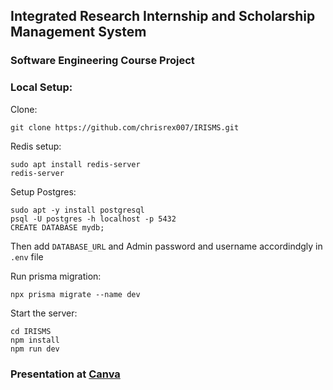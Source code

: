 ## Integrated Research Internship and Scholarship Management System

### Software Engineering Course Project

### Local Setup:

Clone:
```
git clone https://github.com/chrisrex007/IRISMS.git
```

Redis setup:
```
sudo apt install redis-server
redis-server
```
Setup Postgres:
```
sudo apt -y install postgresql
psql -U postgres -h localhost -p 5432
CREATE DATABASE mydb;
```
Then add `DATABASE_URL` and Admin password and username accordindgly in `.env` file

Run prisma migration:
```
npx prisma migrate --name dev
```

Start the server:
```
cd IRISMS
npm install
npm run dev
```


### Presentation at [Canva](https://www.canva.com/design/DAGjLprcP5o/iySfC4BCEU4zs_dV1o3WNw/view?utm_content=DAGjLprcP5o&utm_campaign=designshare&utm_medium=link2&utm_source=uniquelinks&utlId=h4fa9b2209c)

